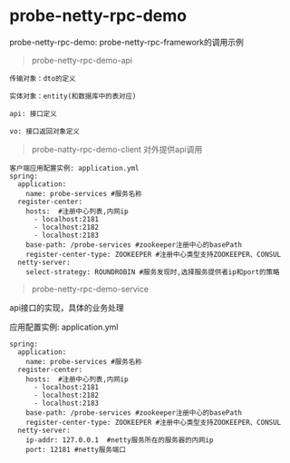 # probe-netty-rpc-demo

probe-netty-rpc-demo: probe-netty-rpc-framework的调用示例

> probe-netty-rpc-demo-api

```
传输对象：dto的定义

实体对象：entity(和数据库中的表对应)

api: 接口定义

vo: 接口返回对象定义
```

> probe-natty-rpc-demo-client 对外提供api调用
```
客户端应用配置实例: application.yml
spring:
  application:
    name: probe-services #服务名称
  register-center:
    hosts:  #注册中心列表,内网ip
      - localhost:2181
      - localhost:2182
      - localhost:2183
    base-path: /probe-services #zookeeper注册中心的basePath
    register-center-type: ZOOKEEPER #注册中心类型支持ZOOKEEPER、CONSUL
  netty-server:
    select-strategy: ROUNDROBIN #服务发现时,选择服务提供者ip和port的策略
```
> probe-netty-rpc-demo-service

api接口的实现，具体的业务处理

应用配置实例: application.yml
```
spring:
  application:
    name: probe-services #服务名称
  register-center:
    hosts:  #注册中心列表,内网ip
      - localhost:2181
      - localhost:2182
      - localhost:2183
    base-path: /probe-services #zookeeper注册中心的basePath
    register-center-type: ZOOKEEPER #注册中心类型支持ZOOKEEPER、CONSUL
  netty-server:
    ip-addr: 127.0.0.1  #netty服务所在的服务器的内网ip
    port: 12181 #netty服务端口
```